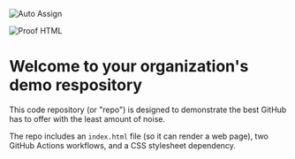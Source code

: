 ![Auto Assign](https://github.com/org2-one/demo-repository/actions/workflows/auto-assign.yml/badge.svg)

![Proof HTML](https://github.com/org2-one/demo-repository/actions/workflows/proof-html.yml/badge.svg)

# Welcome to your organization's demo respository
This code repository (or "repo") is designed to demonstrate the best GitHub has to offer with the least amount of noise.

The repo includes an `index.html` file (so it can render a web page), two GitHub Actions workflows, and a CSS stylesheet dependency.
